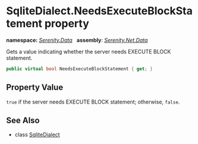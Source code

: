 # SqliteDialect.NeedsExecuteBlockStatement property
**namespace:** *[Serenity.Data](../../README.md#serenity.data-namespace)*   **assembly**: *[Serenity.Net.Data](../../README.md)*

Gets a value indicating whether the server needs EXECUTE BLOCK statement.

```csharp
public virtual bool NeedsExecuteBlockStatement { get; }
```

## Property Value

`true` if the server needs EXECUTE BLOCK statement; otherwise, `false`.

## See Also

* class [SqliteDialect](../SqliteDialect.md)